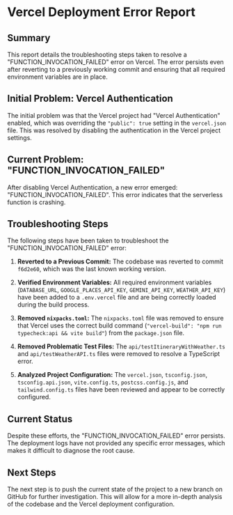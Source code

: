 # Vercel Deployment Error Report

## Summary

This report details the troubleshooting steps taken to resolve a "FUNCTION_INVOCATION_FAILED" error on Vercel. The error persists even after reverting to a previously working commit and ensuring that all required environment variables are in place.

## Initial Problem: Vercel Authentication

The initial problem was that the Vercel project had "Vercel Authentication" enabled, which was overriding the `"public": true` setting in the `vercel.json` file. This was resolved by disabling the authentication in the Vercel project settings.

## Current Problem: "FUNCTION_INVOCATION_FAILED"

After disabling Vercel Authentication, a new error emerged: "FUNCTION_INVOCATION_FAILED". This error indicates that the serverless function is crashing.

## Troubleshooting Steps

The following steps have been taken to troubleshoot the "FUNCTION_INVOCATION_FAILED" error:

1.  **Reverted to a Previous Commit:** The codebase was reverted to commit `f6d2e60`, which was the last known working version.

2.  **Verified Environment Variables:** All required environment variables (`DATABASE_URL`, `GOOGLE_PLACES_API_KEY`, `GEMINI_API_KEY`, `WEATHER_API_KEY`) have been added to a `.env.vercel` file and are being correctly loaded during the build process.

3.  **Removed `nixpacks.toml`:** The `nixpacks.toml` file was removed to ensure that Vercel uses the correct build command (`"vercel-build": "npm run typecheck:api && vite build"`) from the `package.json` file.

4.  **Removed Problematic Test Files:** The `api/testItineraryWithWeather.ts` and `api/testWeatherAPI.ts` files were removed to resolve a TypeScript error.

5.  **Analyzed Project Configuration:** The `vercel.json`, `tsconfig.json`, `tsconfig.api.json`, `vite.config.ts`, `postcss.config.js`, and `tailwind.config.ts` files have been reviewed and appear to be correctly configured.

## Current Status

Despite these efforts, the "FUNCTION_INVOCATION_FAILED" error persists. The deployment logs have not provided any specific error messages, which makes it difficult to diagnose the root cause.

## Next Steps

The next step is to push the current state of the project to a new branch on GitHub for further investigation. This will allow for a more in-depth analysis of the codebase and the Vercel deployment configuration.